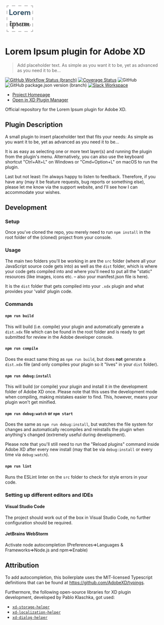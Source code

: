 ![Lorem Ipsum Plugin Logo](./dist/icons/icon@3x.png)

# Lorem Ipsum plugin for Adobe XD

> Add placeholder text. As simple as you want it to be, yet as advanced as you need it to be...

[![GitHub Workflow Status (branch)](https://img.shields.io/github/workflow/status/pklaschka/lorem-ipsum-plugin/CI/master)](https://github.com/pklaschka/lorem-ipsum-plugin/actions?query=branch%3Amaster+workflow%3ACI)
[![Coverage Status](https://coveralls.io/repos/github/pklaschka/lorem-ipsum-plugin/badge.svg?branch=refs/heads/coveralls)](https://coveralls.io/github/pklaschka/lorem-ipsum-plugin?branch=refs/head/coveralls)
![GitHub](https://img.shields.io/github/license/pklaschka/lorem-ipsum-plugin)
![GitHub package.json version (branch)](https://img.shields.io/github/package-json/v/pklaschka/lorem-ipsum-plugin/master)
[![Slack Workspace](https://img.shields.io/badge/Slack-pklaschka.slack.com-e51670)](https://join.slack.com/t/pklaschka/shared_invite/enQtNjUyNTU2MDE1OTg3LThhYWY2NGJkODM1MTUxYjY1MWU1ZDgwZTljNDJhNjZjNmUyZmEwZmFmYjZjNjRkMmZlZTE0ZmRjZmVkOGEzNDM)

- [Project Homepage](https://xdplugins.pabloklaschka.de/plugins/lorem-ipsum)
- [Open in XD Plugin Manager](https://xd.adobelanding.com/en/xd-plugin-download/?name=700b7996)

Official repository for the Lorem Ipsum plugin for Adobe XD.

## Plugin Description

A small plugin to insert placeholder text that fits your needs: As simple as you want it to be, yet as advanced as you need it to be…

It is as easy as selecting one or more text layer(s) and running the plugin from the plugin's menu. Alternatively, you can also use the keyboard shortcut "Ctrl+Alt+L" on Windows or "Cmd+Option+L" on macOS to run the plugin.

Last but not least: I’m always happy to listen to feedback. Therefore, if you have any (may it be feature requests, bug reports or something else), please let me know via the support website, and I'll see how I can accommodate your wishes.

## Development

### Setup

Once you've cloned the repo, you merely need to run `npm install` in the root folder of the (cloned) project from your console.

### Usage

The main two folders you'll be working in are the `src` folder (where all your JavaScript source code gets into) as well as the `dist` folder, which is where your code gets compiled into and where you'll need to put all the "static" resources (like images, icons etc. – also your manifest.json file is here).

It is the `dist` folder that gets compiled into your `.xdx` plugin and what provides your 'valid' plugin code.

### Commands

#### `npm run build`

This will build (i.e. compile) your plugin and automatically generate a `dist.xdx` file which can be found in the root folder and is ready to get submitted for review in the Adobe developer console.

#### `npm run compile`

Does the exact same thing as `npm run build`, but does **not** generate a `dist.xdx` file (and only compiles your plugin so it "lives" in your `dist` folder).

#### `npm run debug:install`

This will build (or compile) your plugin and install it in the development folder of Adobe XD once. Please note that this uses the development mode when compiling, making mistakes easier to find. This, however, means your plugin won't get minified.

#### `npm run debug:watch` or `npm start`

Does the same as `npm run debug:install`, but watches the file system for changes and automatically recompiles and reinstalls the plugin when anything's changed (extremely useful during development).

Please note that you'll still need to run the "Reload plugins" command inside Adobe XD after every new install (may that be via `debug:install` or every time via `debug:watch`).

#### `npm run lint`

Runs the ESLint linter on the `src` folder to check for style errors in your code.

### Setting up different editors and IDEs

#### Visual Studio Code

The project should work out of the box in Visual Studio Code, no further configuration should be required.

#### JetBrains WebStorm

Activate node autocompletion (Preferences=>Languages & Frameworks=>Node.js and npm=>Enable)

## Attribution

To add autocompletion, this boilerplate uses the MIT-licensed Typescript definitions that can be found at <https://github.com/AdobeXD/typings>.

Furthermore, the following open-source libraries for XD plugin development, developed by Pablo Klaschka, got used:

- [`xd-storage-helper`](https://github.com/pklaschka/xd-storage-helper)
- [`xd-localization-helper`](https://github.com/pklaschka/xd-localization-helper)
- [`xd-dialog-helper`](https://github.com/pklaschka/xd-dialog-helper)
